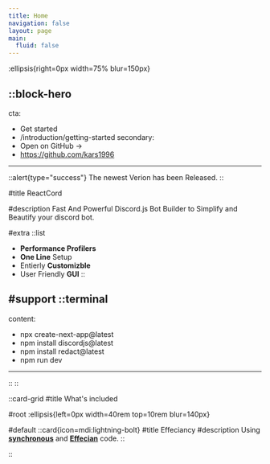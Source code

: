 ```yaml
---
title: Home
navigation: false
layout: page
main:
  fluid: false
---
```


:ellipsis{right=0px width=75% blur=150px}

::block-hero
---
cta:
  - Get started
  - /introduction/getting-started
secondary:
  - Open on GitHub →
  - https://github.com/kars1996
---

::alert{type="success"}
The newest Verion has been Released.
::

#title
ReactCord

#description
Fast And Powerful Discord.js Bot Builder to Simplify and Beautify your discord bot.

#extra
  ::list
  - **Performance Profilers**
  - **One Line** Setup
  - Entierly **Customizble** 
  - User Friendly **GUI**
  ::

#support
  ::terminal
  ---
  content:
  - npx create-next-app@latest
  - npm install discordjs@latest
  - npm install redact@latest
  - npm run dev
  ---
  ::
::

::card-grid
#title
What's included

#root
:ellipsis{left=0px width=40rem top=10rem blur=140px}

#default
  ::card{icon=mdi:lightning-bolt}
  #title
  Effeciancy
  #description
  Using [**synchronous**](https://en.wiktionary.org/wiki/synchronous) and [**Effecian**](https://sudobot.org) code.
  ::
<!-- 
  ::card{icon=IconNuxtStudio}
  #title
  Nuxt Studio ready
  #description
  Edit your theme content and appearance with live-preview within [Nuxt Studio](https://nuxt.studio).
  ::

  ::card{icon=logos:vue}
  #title
  Vue Components
  #description
  Use built-in components (or your own!) inside your content.
  ::

  ::card{icon=simple-icons:markdown}
  #title
  Write Markdown
  #description
  Enjoy the ease and simplicity of Markdown and discover [MDC syntax](https://content.nuxtjs.org/guide/writing/mdc).
  ::

  ::card{icon=noto:rocket}
  #title
  Deploy anywhere
  #description
  Zero config on [Vercel](https://vercel.com) or [Netlify](https://netlify.com). Choose between static generation, on-demand rendering (Node) or edge-side rendering on [CloudFlare workers](https://workers.cloudflare.com).
  ::

  ::card{icon=noto:puzzle-piece}
  #title
  Extensible.
  #description
  Customize the whole design, or add components using slots - you can make Docus your own.
  :: -->
::
